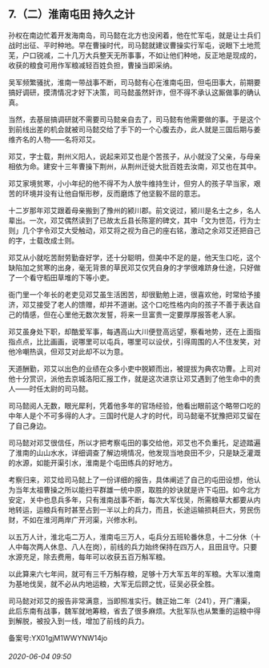 ## 7.（二）淮南屯田 持久之计
孙权在南边忙着开发海南岛，司马懿在北方也没闲着，他在忙军屯，就是让士兵们战时出征、平时种地。早在曹操时代，司马懿就建议曹操实行军屯，说眼下土地荒芜，户口锐减，二十几万大兵整天无所事事，不如让他们种地，反正地是现成的，收获的粮食可用作军粮减轻百姓负担，曹操当即采纳。



吴军频繁骚扰，淮南一带战事不断，司马懿有心在淮南屯田，但屯田事大，前期要搞好调研，摸清情况才好下决策，司马懿虽然奸诈，但不得不承认这厮做事的确认真。



当然，去基层搞调研就不需要司马懿亲自去了，司马懿有他需要做的事。于是这个到前线出差的机会就被司马懿交给了手下的一个心腹去办，此人就是三国后期与姜维齐名的人物——名将邓艾。



邓艾，字士载，荆州义阳人，说起来邓艾也是个苦孩子，从小就没了父亲，与母亲相依为命。建安十三年曹操下荆州，从荆州迁徙大批百姓去汝南，邓艾也在其中。



邓艾家境贫寒，小小年纪的他不得不为人放牛维持生计，但穷人的孩子早当家，艰苦的环境并没有让他自惭形秽，反而磨炼了他坚毅不屈的意志。



十二岁那年邓艾跟着母亲搬到了豫州的颍川郡。前文说过，颍川是名士之乡，名人辈出。一次，邓艾偶然读到了已故太丘县长陈寔的碑文，其中「文为世范，行为士则」几个字令邓艾大受触动，邓艾将之视为自己的座右铭，激动之余邓艾还把自己的字，士载改成士则。



邓艾从小就吃苦耐劳勤奋好学，还十分聪明，但美中不足的是，他天生口吃，这个缺陷加之贫寒的出身，毫无背景的草民邓艾仅凭自身的才学很难跻身仕途，只好做了一个看守稻田草堆的下等小吏。



衙门里一个年长的老吏见邓艾虽生活困苦，却很勤勉上进，很喜欢他，时常给予接济，邓艾接受了老人的馈赠，却并不道谢。这个口吃性格内向的孩子不善于表达自己的情感，但在心里他无数次发誓，将来一旦富贵一定要厚厚报答老人家。



邓艾虽身处下职，却酷爱军事，每遇高山大川便登高远望，察看地势，还在上面指指点点，比比画画，说哪里可以屯兵，哪里可以设伏，引得周围的人不住发笑，对他冷嘲热讽，但邓艾对此却不以为意。



天道酬勤，邓艾以出色的业绩在众多小吏中脱颖而出，被提拔为典农功曹。上司对他十分赏识，派他去京城洛阳汇报工作，就是这次进京让邓艾遇到了他生命中的贵人——时任太尉的司马懿。



司马懿阅人无数，眼光犀利，凭着他多年的官场经验，他看出眼前这个略带口吃的中年人是个不可多得的人才。三国时代是人才的时代，司马懿毫不犹豫把邓艾留在了自己身边。



司马懿对邓艾很信任，所以才把考察屯田的事交给他，邓艾也不负重托，足迹踏遍了淮南的山山水水，详细调查了解边境情况，他发现当地良田不少，只是缺乏灌溉的水源，如能开渠引水，淮南是个屯田练兵的好地方。



考察归来，邓艾给司马懿上了一份详细的报告，具体阐述了自己的屯田设想，他认为当年太祖曹操之所以能扫平群雄一统中原，取胜的妙诀就是许下屯田。如今北方安定，关中也息兵多年，只有淮南战事不断，每次大军伐吴，所需粮草大都要从内地转运，运粮兵有时甚至占到一半以上的兵力，而且，长途运输损耗巨大，劳民伤财，不如在淮河两岸广开河渠，兴修水利。



以五万人计，淮北屯二万人，淮南屯三万人，屯兵分五班轮番休息，十二分休（十人中每次两人休息、八人在岗），前线的兵力始终保持在四万人，且田且守。只要水源充足，除去费用，每年可以收获五百万斛军粮。



以此算来六七年间，就可有三千万斛存粮，足够十万大军五年的军粮。大军以淮南为基地伐吴，就不必从内地运粮，大军无后顾之忧，征吴必获全胜。



司马懿对邓艾的报告非常满意，当即照准实行。魏正始二年（241），开广漕渠，此后东南有战事，魏军就地筹粮，省去了很多麻烦。大批军队也从繁重的运粮中得到解脱，被投入到一线，增加了前线的兵力。



备案号:YX01gjM1WWYNW14jo


###### 2020-06-04 09:50
